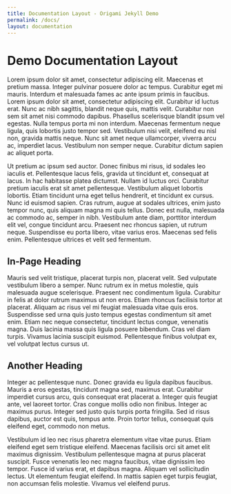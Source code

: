 ```yaml
---
title: Documentation Layout - Origami Jekyll Demo
permalink: /docs/
layout: documentation
---
```


# Demo Documentation Layout

Lorem ipsum dolor sit amet, consectetur adipiscing elit. Maecenas et pretium massa. Integer pulvinar posuere dolor ac tempus. Curabitur eget mi mauris. Interdum et malesuada fames ac ante ipsum primis in faucibus. Lorem ipsum dolor sit amet, consectetur adipiscing elit. Curabitur id luctus erat. Nunc ac nibh sagittis, blandit neque quis, mattis velit. Curabitur non sem sit amet nisi commodo dapibus. Phasellus scelerisque blandit ipsum vel egestas. Nulla tempus porta mi non interdum. Maecenas fermentum neque ligula, quis lobortis justo tempor sed. Vestibulum nisi velit, eleifend eu nisl non, gravida mattis neque. Nunc sit amet neque ullamcorper, viverra arcu ac, imperdiet lacus. Vestibulum non semper neque. Curabitur dictum sapien ac aliquet porta.

Ut pretium ac ipsum sed auctor. Donec finibus mi risus, id sodales leo iaculis et. Pellentesque lacus felis, gravida ut tincidunt et, consequat at lacus. In hac habitasse platea dictumst. Nullam id luctus orci. Curabitur pretium iaculis erat sit amet pellentesque. Vestibulum aliquet lobortis lobortis. Etiam tincidunt urna eget tellus hendrerit, et tincidunt ex cursus. Nunc id euismod sapien. Cras rutrum, augue at sodales ultrices, enim justo tempor nunc, quis aliquam magna mi quis tellus. Donec est nulla, malesuada ac commodo ac, semper in nibh. Vestibulum ante diam, porttitor interdum elit vel, congue tincidunt arcu. Praesent nec rhoncus sapien, ut rutrum neque. Suspendisse eu porta libero, vitae varius eros. Maecenas sed felis enim. Pellentesque ultrices et velit sed fermentum.

## In-Page Heading

Mauris sed velit tristique, placerat turpis non, placerat velit. Sed vulputate vestibulum libero a semper. Nunc rutrum ex in metus molestie, quis malesuada augue scelerisque. Praesent nec condimentum ligula. Curabitur in felis at dolor rutrum maximus ut non eros. Etiam rhoncus facilisis tortor at placerat. Aliquam ac risus vel mi feugiat malesuada vitae quis eros. Suspendisse sed urna quis justo tempus egestas condimentum sit amet enim. Etiam nec neque consectetur, tincidunt lectus congue, venenatis magna. Duis lacinia massa quis ligula posuere bibendum. Cras vel diam turpis. Vivamus lacinia suscipit euismod. Pellentesque finibus volutpat ex, vel volutpat lectus cursus ut.

## Another Heading

Integer ac pellentesque nunc. Donec gravida eu ligula dapibus faucibus. Mauris a eros egestas, tincidunt magna sed, maximus erat. Curabitur imperdiet cursus arcu, quis consequat erat placerat a. Integer quis feugiat ante, vel laoreet tortor. Cras congue mollis odio non finibus. Integer ac maximus purus. Integer sed justo quis turpis porta fringilla. Sed id risus dapibus, auctor est quis, tempus ante. Proin tortor tellus, consequat quis eleifend eget, commodo non metus.

Vestibulum id leo nec risus pharetra elementum vitae vitae purus. Etiam eleifend eget sem tristique eleifend. Maecenas facilisis orci sit amet elit maximus dignissim. Vestibulum pellentesque magna at purus placerat suscipit. Fusce venenatis leo nec magna faucibus, vitae dignissim leo tempor. Fusce id varius erat, et dapibus magna. Aliquam vel sollicitudin lectus. Ut elementum feugiat eleifend. In mattis sapien eget turpis feugiat, non accumsan felis molestie. Vivamus vel eleifend purus.
